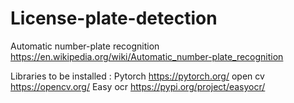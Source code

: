 # License-plate-detection
 Automatic number-plate recognition
https://en.wikipedia.org/wiki/Automatic_number-plate_recognition

Libraries to be installed :
Pytorch https://pytorch.org/
open cv https://opencv.org/
Easy ocr https://pypi.org/project/easyocr/
